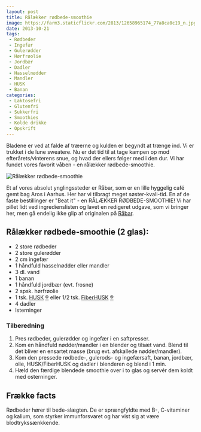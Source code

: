 ```yaml
---
layout: post
title: Rålækker rødbede-smoothie
image: https://farm3.staticflickr.com/2813/12658965174_77a8ca0c19_n.jpg
date: 2013-10-21
tags:
 - Rødbeder
 - Ingefær
 - Gulerødder
 - Hørfrøolie
 - Jordbær
 - Dadler
 - Hasselnødder
 - Mandler
 - HUSK
 - Banan
categories:
 - Laktosefri
 - Glutenfri
 - Sukkerfri
 - Smoothies
 - Kolde drikke
 - Opskrift
---
```


Bladene er ved at falde af træerne og kulden er begyndt at trænge ind. Vi er
trukket i de lune sweatere. Nu er det tid til at tage kampen op mod
efterårets/vinterens snue, og hvad der ellers følger med i den dur.
Vi har fundet vores favorit våben - en rålækker rødbede-smoothie.

![Rålækker rødbede-smoothie](https://farm3.staticflickr.com/2813/12658965174_77a8ca0c19_z.jpg)

Et af vores absolut ynglingssteder er Råbar, som er en lille hyggelig café gemt
bag Aros i Aarhus. Her har vi tilbragt meget søster-kvali-tid. En af de faste
bestillinger er "Beat it" - en RÅLÆKKER RØDBEDE-SMOOTHIE! Vi har pillet lidt ved
ingredienslisten og lavet en redigeret udgave, som vi bringer her, men gå
endelig ikke glip af originalen på [Råbar](http://www.raabar.dk/).

## Rålækker rødbede-smoothie (2 glas):
- 2 store rødbeder
- 2 store gulerødder
- 2 cm ingefær
- 1 håndfuld hasselnødder eller mandler
- 3 dl. vand
- 1 banan
- 1 håndfuld jordbær (evt. frosne)
- 2 spsk. hørfrøolie
- 1 tsk. [HUSK](http://www.husk.dk/) [®](http://www.husk.dk/) eller 1/2 tsk. [FiberHUSK](http://www.husk.dk/) [®](http://www.husk.dk/) 
- 4 dadler
- Isterninger

### Tilberedning

1. Pres rødbeder, gulerødder og ingefær i en saftpresser.
2. Kom en håndfuld nødder/mandler i en blender og tilsæt vand. Blend til det
   bliver en ensartet masse (brug evt. afskallede nødder/mandler).
3. Kom den pressede rødbede-, gulerods- og ingefærsaft, banan, jordbær, olie, HUSK/FiberHUSK
   og dadler i blenderen og blend i 1 min.
4. Hæld den færdige blendede smoothie over i to glas og servér dem koldt med osterninger.

## Frække facts
Rødbeder hører til bede-slægten. De er sprængfyldte med B-, C-vitaminer og
kalium, som styrker immunforsvaret og har vist sig at være blodtrykssænkkende.
